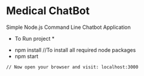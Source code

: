 # Medical ChatBot
Simple Node.js Command Line Chatbot Application

* To Run project *
 - npm install //To install all required node packages 
 - npm start 
```
// Now open your browser and visit: localhost:3000
```
